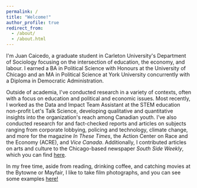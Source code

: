 ```yaml
---
permalink: /
title: "Welcome!"
author_profile: true
redirect_from: 
  - /about/
  - /about.html
---
```


I'm Juan Caicedo, a graduate student in Carleton University's Department of Sociology focusing on the intersection of education, the economy, and labour. I earned a BA in Political Science with Honours at the University of Chicago and an MA in Political Science at York University concurrently with a Diploma in Democratic Administration.

Outside of academia, I've conducted research in a variety of contexts, often with a focus on education and political and economic issues. Most recently, I worked as the Data and Impact Team Assistant at the STEM education non-profit Let's Talk Science, developing qualitative and quantitative insights into the organization's reach among Canadian youth. I’ve also conducted research for and fact-checked reports and articles on subjects ranging from corporate lobbying, policing and technology, climate change, and more for the magazine *In These Times*, the Action Center on Race and the Economy (ACRE), and *Vice Canada*. Additionally, I contributed articles on arts and culture to the Chicago-based newspaper *South Side Weekly*, which you can find [here](https://southsideweekly.com/author/juan-caicedo/).

In my free time, aside from reading, drinking coffee, and catching movies at the Bytowne or Mayfair, I like to take film photographs, and you can see some examples [here!](https://juandcaicedo.github.io/portfolio/)

